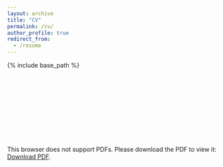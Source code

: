 ```yaml
---
layout: archive
title: "CV"
permalink: /cv/
author_profile: true
redirect_from:
  - /resume
---
```


{% include base_path %}

<object data="https://http://shiyuanyuan.site/images/cv.pdf" type="application/pdf" width="100%" height="100%">
    <embed src="https://http://shiyuanyuan.site/images/cv.pdf">
        <p>This browser does not support PDFs. Please download the PDF to view it: <a href="https://http://shiyuanyuan.site/images/cv.pdf">Download PDF</a>.</p>
    </embed>
</object>
 